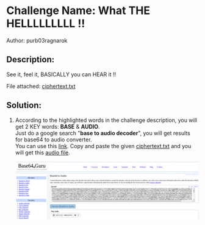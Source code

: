 # Challenge Name: What THE HELLLLLLLLL !!  
Author: purb03ragnarok

## Description:  
See it, feel it, BASICALLY you can HEAR it !!

File attached: [ciphertext.txt](ciphertext.txt)  

## Solution:  
1. According to the highlighted words in the challenge description, you will get 2 KEY words: **BASE** & **AUDIO**.  
   Just do a google search "**base to audio decoder**", you will get results for base64 to audio converter.  
   You can use this [link](https://base64.guru/converter/decode/audio). Copy and paste the given [ciphertext.txt](ciphertext.txt) and you will get this [audio file](assets/morse.wav).

   ![Alt text](assets/ss1.png?raw=true)

